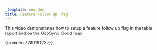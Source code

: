 ```yaml
---
_template: new_doc
title: Feature Follow Up Flag
---
```

This video demonstrates how to setup a feature follow up flag in the table report and on the GeoSync Cloud map

{{<vimeo 728019123>}}
